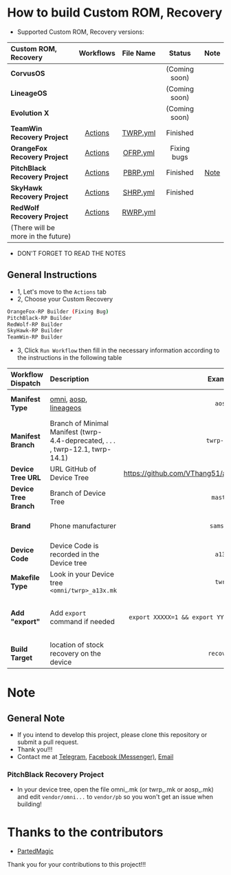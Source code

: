 # How to build Custom ROM, Recovery
- Supported Custom ROM, Recovery versions:

| Custom ROM, Recovery | Workflows | File Name | Status | Note |
| :------------------- | :-------: | :-------: | :----: | :--: |
| **CorvusOS** |  |  | (Coming soon) |  |
| **LineageOS** |  |  | (Coming soon) |  |
| **Evolution X** |  |  | (Coming soon) |  |
| **TeamWin Recovery Project** | [Actions](https://github.com/VThang51/Recovery-Builder-Workflows/actions/workflows/TWRP.yml) | [TWRP.yml](.github/workflows/TWRP.yml) | Finished  |  |
| **OrangeFox Recovery Project** | [Actions](https://github.com/VThang51/Recovery-Builder-Workflows/actions/workflows/OFRP.yml) | [OFRP.yml](.github/workflows/OFRP.yml) | Fixing bugs |  |
| **PitchBlack Recovery Project** | [Actions](https://github.com/VThang51/Recovery-Builder-Workflows/actions/workflows/PBRP.yml) | [PBRP.yml](.github/workflows/PBRP.yml) | Finished | [Note](https://github.com/VThang51/ROM_Recovery-Builder-Workflows/blob/main/README.md#pitchblack-recovery-project) |
| **SkyHawk Recovery Project** | [Actions](https://github.com/VThang51/Recovery-Builder-Workflows/actions/workflows/SHRP.yml) | [SHRP.yml](.github/workflows/SHRP.yml) | Finished |  |
| **RedWolf Recovery Project** | [Actions](https://github.com/VThang51/Recovery-Builder-Workflows/actions/workflows/RWRP.yml) | [RWRP.yml](.github/workflows/RWRP.yml) |  |  |
| (There will be more in the future) |  |  |  |  |

- DON'T FORGET TO READ THE NOTES
## General Instructions
- 1, Let's move to the `Actions` tab
- 2, Choose your Custom Recovery
```bash
OrangeFox-RP Builder (Fixing Bug)
PitchBlack-RP Builder
RedWolf-RP Builder
SkyHawk-RP Builder
TeamWin-RP Builder
```
- 3, Click `Run Workflow` then fill in the necessary information according to the instructions in the following table

| Workflow Dispatch | Description | Example | Find where? | Note |
| :---------------- | :---------- | :-----: | :---------: | :--: |
| **Manifest Type** | [omni](https://github.com/minimal-manifest-twrp/platform_manifest_twrp_omni), [aosp](https://github.com/minimal-manifest-twrp/platform_manifest_twrp_aosp), [lineageos](https://github.com/minimal-manifest-twrp/platform_manifest_twrp_lineageos) | `aosp` | Look in the tail of the Manifest link:  github.com/minimal-manifest-twrp/platform_manifest_twrp_(`omni`/`aosp`/`lineageos`) |  |
| **Manifest Branch** | Branch of Minimal Manifest (twrp-4.4-deprecated, . . . , twrp-12.1, twrp-14.1) | `twrp-12.1` | Search in the respective Manifest link |  |
| **Device Tree URL** | URL GitHub of Device Tree | https://github.com/VThang51/android_device_samsung_a13 | GitHub | Make sure the Repository is set as `Public` |
| **Device Tree Branch** | Branch of Device Tree | `master` | Search in Device Tree Links |  |
| **Brand** | Phone manufacturer | `samsung` | You can find it in the `BoardConfig.mk` file  DEVICE_PATH := device/`samsung`/$(DEVICE_CODENAME) |  |
| **Device Code** | Device Code is recorded in the Device tree | `a13x` | You can find it in the `BoardConfig.mk` file  DEVICE_CODENAME := `a13x` |  |
| **Makefile Type** | Look in your Device tree `<omni/twrp>_a13x.mk` | `twrp` | `twrp`_a13x.mk |
| **Add "export"** | Add `export` command if needed | `export XXXXX=1 && export YYYYY=true && export ZZZZZ=1` | Search in Minimal Manifest or [Google](http://google.com) | Adding `export ALLOW_MISSING_DEPENDENCIES=true` was not necessary since I added it to the Workflow (and Don't forget to add `&&`) |
| **Build Target** | location of stock recovery on the device | `recovery` | mka `recovery`image |

# Note
## General Note
- If you intend to develop this project, please clone this repository or submit a pull request.
- Thank you!!! 
- Contact me at [Telegram](https://t.me/VThang51), [Facebook (Messenger)](https://m.me/thang.nguyenviet.05112007), [Email](mailto:vietthang0511.2@gmail.com)

### PitchBlack Recovery Project
- In your device tree, open the file omni_<device>.mk (or twrp_<device>.mk or aosp_<device>.mk) and edit `vendor/omni...` to `vendor/pb` so you won't get an issue when building!

# Thanks to the contributors
- [PartedMagic](https://github.com/partedMagic)

Thank you for your contributions to this project!!!
